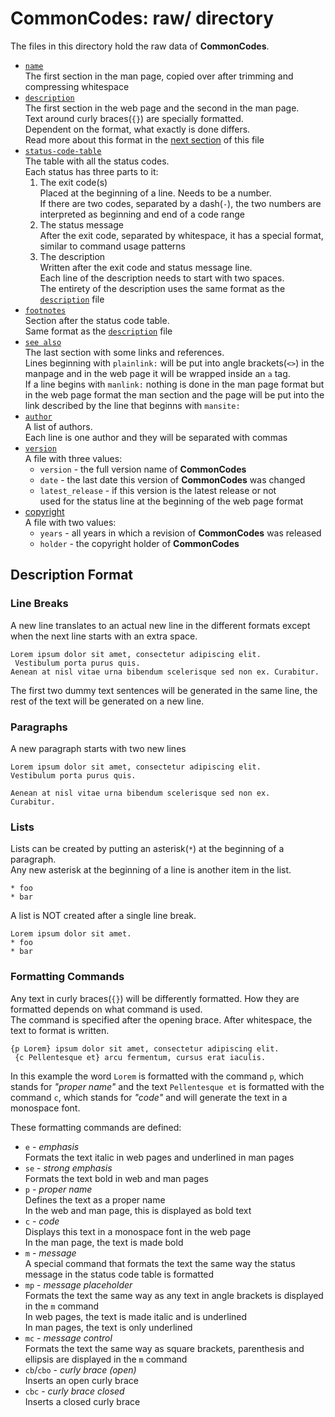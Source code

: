 # CommonCodes: raw/ directory #

The files in this directory hold the raw data of **CommonCodes**.

* [`name`](./v2/name)  
  The first section in the man page, copied over after trimming and compressing
   whitespace
* [`description`](./v2/description)  
  The first section in the web page and the second in the man page.  
  Text around curly braces(`{}`) are specially formatted.  
  Dependent on the format, what exactly is done differs.  
  Read more about this format in the [next section](#description-format) of this
   file
* [`status-code-table`](./v2/status-code-table)  
  The table with all the status codes.  
  Each status has three parts to it:
  1. The exit code(s)  
     Placed at the beginning of a line. Needs to be a number.  
     If there are two codes, separated by a dash(`-`), the two numbers are
      interpreted as beginning and end of a code range
  2. The status message  
     After the exit code, separated by whitespace, it has a special format,
     similar to command usage patterns
  3. The description  
     Written after the exit code and status message line.  
     Each line of the description needs to start with two spaces.  
     The entirety of the description uses the same format as the
      [`description`](./v2/description) file
* [`footnotes`](./v2/footnotes)  
  Section after the status code table.  
  Same format as the [`description`](./v2/description) file
* [`see also`](./v2/see-also)  
  The last section with some links and references.  
  Lines beginning with `plainlink:` will be put into angle brackets(`<>`) in the
   manpage and in the web page it will be wrapped inside an `a` tag.  
  If a line begins with `manlink:` nothing is done in the man page format but in
   the web page format the man section and the page will be put into the link
   described by the line that beginns with `mansite:`
* [`author`](./v2/author)  
  A list of authors.  
  Each line is one author and they will be separated with commas
* [`version`](./v2/version)  
  A file with three values:
  * `version` - the full version name of **CommonCodes**
  * `date` - the last date this version of **CommonCodes** was changed
  * `latest_release` - if this version is the latest release or not  
    used for the status line at the beginning of the web page format
* [copyright](./v2/copyright)  
  A file with two values:
  * `years` - all years in which a revision of **CommonCodes** was released
  * `holder` - the copyright holder of **CommonCodes**

## Description Format ##

### Line Breaks ###

A new line translates to an actual new line in the different formats except
 when the next line starts with an extra space.

	Lorem ipsum dolor sit amet, consectetur adipiscing elit.
	 Vestibulum porta purus quis.
	Aenean at nisl vitae urna bibendum scelerisque sed non ex. Curabitur.

The first two dummy text sentences will be generated in the same line, the rest
 of the text will be generated on a new line.

### Paragraphs ###

A new paragraph starts with two new lines

	Lorem ipsum dolor sit amet, consectetur adipiscing elit.
	Vestibulum porta purus quis.
	
	Aenean at nisl vitae urna bibendum scelerisque sed non ex.
	Curabitur.

### Lists ###

Lists can be created by putting an asterisk(`*`) at the beginning of a paragraph.  
Any new asterisk at the beginning of a line is another item in the list.

	* foo
	* bar

A list is NOT created after a single line break.

	Lorem ipsum dolor sit amet.
	* foo
	* bar

### Formatting Commands ###

Any text in curly braces(`{}`) will be differently formatted. How they are
 formatted depends on what command is used.  
The command is specified after the opening brace. After whitespace, the text to
 format is written.

	{p Lorem} ipsum dolor sit amet, consectetur adipiscing elit.
	 {c Pellentesque et} arcu fermentum, cursus erat iaculis.

In this example the word `Lorem` is formatted with the command `p`, which stands
 for _"proper name"_ and the text `Pellentesque et` is formatted with the
 command `c`, which stands for _"code"_ and will generate the text in a
 monospace font.

These formatting commands are defined:

* `e` - _emphasis_  
  Formats the text italic in web pages and underlined in man pages
* `se` - _strong emphasis_  
  Formats the text bold in web and man pages
* `p` - _proper name_  
  Defines the text as a proper name  
  In the web and man page, this is displayed as bold text
* `c` - _code_  
  Displays this text in a monospace font in the web page  
  In the man page, the text is made bold
* `m` - _message_  
  A special command that formats the text the same way the status message in the
   status code table is formatted
* `mp` - _message placeholder_  
  Formats the text the same way as any text in angle brackets is displayed in
   the `m` command  
  In web pages, the text is made italic and is underlined  
  In man pages, the text is only underlined
* `mc` - _message control_  
  Formats the text the same way as square brackets, parenthesis and ellipsis are
   displayed in the `m` command  
* `cb`/`cbo` - _curly brace (open)_  
  Inserts an open curly brace
* `cbc` - _curly brace closed_  
  Inserts a closed curly brace
